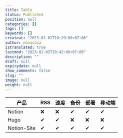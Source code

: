 ```yaml
---
title: Table
status: Published
position: null
categories: []
tags: []
keywords: []
createat: "2023-01-02T10:29:00+07:00"
author: nonacosa
istranslated: true
lastmod: "2023-01-02T10:42:00+07:00"
description: ""
draft: null
expirydate: null
show_comments: false
slug: ""
image: null
weight: null
---
```


| 产品 | RSS | 速度 | 备份 | 部署 | 移动端 |
| --- | --- | --- | --- | --- | --- |
| Notion | ❌ | ❌ | ✔ | ✔ | ✔ |
| Hugo | ✔ | ✔ | ❌ | ❌ | ❌ |
| Notion-Site | ✔ | ✔ | ✔ | ✔ | ✔ |
<!--more-->

<!--more-->